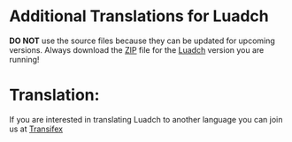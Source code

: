 # Additional Translations for Luadch

**DO NOT** use the source files because they can be updated for upcoming versions. Always download the [ZIP](https://github.com/luadch/translations/tree/master/Swedish) file for the [Luadch](https://github.com/luadch/luadch) version you are running!

# Translation:
If you are interested in translating Luadch to another language you can join us at [Transifex](https://www.transifex.com/luadch/luadch)
